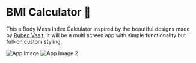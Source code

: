 # BMI Calculator 💪

This a Body Mass Index Calculator inspired by the beautiful designs made by [Ruben Vaalt](https://dribbble.com/shots/4585382-Simple-BMI-Calculator). It will be a multi screen app with simple functionality but full-on custom styling. 

![App Image](https://cdn.dribbble.com/users/1553101/screenshots/4585382/attachments/1036694/selector_page.png)     ![App Image 2](https://cdn.dribbble.com/users/1553101/screenshots/4585382/attachments/1036693/result_page.png)



